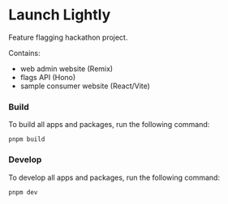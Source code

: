 # Launch Lightly

Feature flagging hackathon project.

Contains:
- web admin website (Remix)
- flags API (Hono)
- sample consumer website (React/Vite)

### Build

To build all apps and packages, run the following command:

```
pnpm build
```

### Develop

To develop all apps and packages, run the following command:

```
pnpm dev
```
